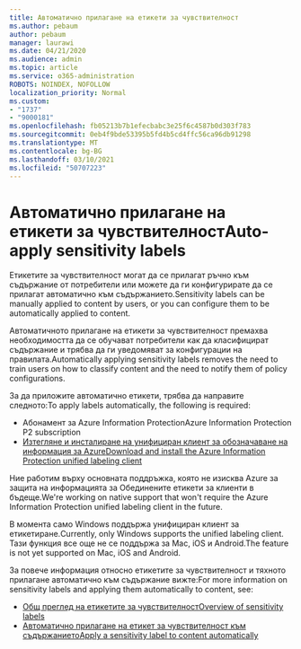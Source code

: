 ```yaml
---
title: Автоматично прилагане на етикети за чувствителност
ms.author: pebaum
author: pebaum
manager: laurawi
ms.date: 04/21/2020
ms.audience: admin
ms.topic: article
ms.service: o365-administration
ROBOTS: NOINDEX, NOFOLLOW
localization_priority: Normal
ms.custom:
- "1737"
- "9000181"
ms.openlocfilehash: fb05213b7b1efecbabc3e25f6c4587b0d303f783
ms.sourcegitcommit: 0eb4f9bde53395b5fd4b5cd4ffc56ca96db91298
ms.translationtype: MT
ms.contentlocale: bg-BG
ms.lasthandoff: 03/10/2021
ms.locfileid: "50707223"
---
```

# <a name="auto-apply-sensitivity-labels"></a><span data-ttu-id="12bdc-102">Автоматично прилагане на етикети за чувствителност</span><span class="sxs-lookup"><span data-stu-id="12bdc-102">Auto-apply sensitivity labels</span></span>

<span data-ttu-id="12bdc-103">Етикетите за чувствителност могат да се прилагат ръчно към съдържание от потребители или можете да ги конфигурирате да се прилагат автоматично към съдържанието.</span><span class="sxs-lookup"><span data-stu-id="12bdc-103">Sensitivity labels can be manually applied to content by users, or you can configure them to be automatically applied to content.</span></span>

<span data-ttu-id="12bdc-104">Автоматичното прилагане на етикети за чувствителност премахва необходимостта да се обучават потребители как да класифицират съдържание и трябва да ги уведомяват за конфигурации на правилата.</span><span class="sxs-lookup"><span data-stu-id="12bdc-104">Automatically applying sensitivity labels removes the need to train users on how to classify content and the need to notify them of policy configurations.</span></span>

<span data-ttu-id="12bdc-105">За да приложите автоматично етикети, трябва да направите следното:</span><span class="sxs-lookup"><span data-stu-id="12bdc-105">To apply labels automatically, the following is required:</span></span>

- <span data-ttu-id="12bdc-106">Абонамент за Azure Information Protection</span><span class="sxs-lookup"><span data-stu-id="12bdc-106">Azure Information Protection P2 subscription</span></span>
- [<span data-ttu-id="12bdc-107">Изтегляне и инсталиране на унифициран клиент за обозначаване на информация за Azure</span><span class="sxs-lookup"><span data-stu-id="12bdc-107">Download and install the Azure Information Protection unified labeling client</span></span>](https://docs.microsoft.com/azure/information-protection/rms-client/install-unifiedlabelingclient-app)

<span data-ttu-id="12bdc-108">Ние работим върху основната поддръжка, която не изисква Azure за защита на информацията за Обединените етикети за клиенти в бъдеще.</span><span class="sxs-lookup"><span data-stu-id="12bdc-108">We're working on native support that won't require the Azure Information Protection unified labeling client in the future.</span></span>

<span data-ttu-id="12bdc-109">В момента само Windows поддържа унифициран клиент за етикетиране.</span><span class="sxs-lookup"><span data-stu-id="12bdc-109">Currently, only Windows supports the unified labeling client.</span></span>  <span data-ttu-id="12bdc-110">Тази функция все още не се поддържа за Mac, iOS и Android.</span><span class="sxs-lookup"><span data-stu-id="12bdc-110">The feature is not yet supported on Mac, iOS and Android.</span></span>

<span data-ttu-id="12bdc-111">За повече информация относно етикетите за чувствителност и тяхното прилагане автоматично към съдържание вижте:</span><span class="sxs-lookup"><span data-stu-id="12bdc-111">For more information on sensitivity labels and applying them automatically to content,  see:</span></span>

- [<span data-ttu-id="12bdc-112">Общ преглед на етикетите за чувствителност</span><span class="sxs-lookup"><span data-stu-id="12bdc-112">Overview of sensitivity labels</span></span>](https://docs.microsoft.com/microsoft-365/compliance/sensitivity-labels)
- [<span data-ttu-id="12bdc-113">Автоматично прилагане на етикет за чувствителност към съдържанието</span><span class="sxs-lookup"><span data-stu-id="12bdc-113">Apply a sensitivity label to content automatically</span></span>](https://docs.microsoft.com/microsoft-365/compliance/apply-sensitivity-label-automatically)